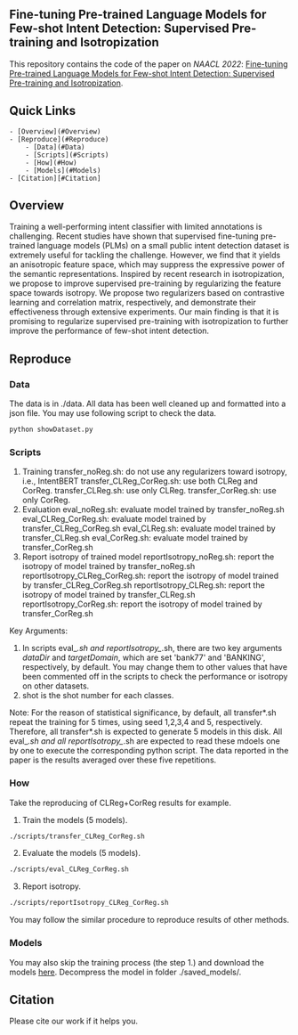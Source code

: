 ## Fine-tuning Pre-trained Language Models for Few-shot Intent Detection: Supervised Pre-training and Isotropization

This repository contains the code of the paper on *NAACL 2022*: [Fine-tuning Pre-trained Language Models for Few-shot Intent Detection: Supervised Pre-training and Isotropization](http://www.google.com).

## Quick Links

    - [Overview](#Overview)
    - [Reproduce](#Reproduce)
        - [Data](#Data)
        - [Scripts](#Scripts)
        - [How](#How)
        - [Models](#Models)
    - [Citation][#Citation]

## Overview

Training a well-performing intent classifier with limited annotations is challenging. Recent studies have shown that supervised fine-tuning pre-trained language models (PLMs) on a small public intent detection dataset is extremely useful for tackling the challenge. However, we find that it yields an anisotropic feature space, which may suppress the expressive power of the semantic representations. Inspired by recent research in isotropization, we propose to improve supervised pre-training by regularizing the feature space towards isotropy. We propose two regularizers based on contrastive learning and correlation matrix, respectively, and demonstrate their effectiveness through extensive experiments. Our main finding is that it is promising to regularize supervised pre-training with isotropization to further improve the performance of few-shot intent detection. 

## Reproduce
### Data
The data is in ./data. All data has been well cleaned up and formatted into a json file. You may use following script to check the data.

```bash
python showDataset.py
```

### Scripts
1. Training
    transfer_noReg.sh: do not use any regularizers toward isotropy, i.e., IntentBERT
    transfer_CLReg_CorReg.sh: use both CLReg and CorReg. 
    transfer_CLReg.sh: use only CLReg. 
    transfer_CorReg.sh: use only CorReg. 
2. Evaluation
    eval_noReg.sh: evaluate model trained by transfer_noReg.sh
    eval_CLReg_CorReg.sh: evaluate model trained by transfer_CLReg_CorReg.sh
    eval_CLReg.sh: evaluate model trained by transfer_CLReg.sh
    eval_CorReg.sh: evaluate model trained by transfer_CorReg.sh
3. Report isotropy of trained model
    reportIsotropy_noReg.sh: report the isotropy of model trained by transfer_noReg.sh
    reportIsotropy_CLReg_CorReg.sh: report the isotropy of model trained by  transfer_CLReg_CorReg.sh
    reportIsotropy_CLReg.sh: report the isotropy of model trained by transfer_CLReg.sh
    reportIsotropy_CorReg.sh: report the isotropy of model trained by transfer_CorReg.sh

Key Arguments:
1. In scripts eval_*.sh and reportIsotropy_*.sh, there are two key arguments *dataDir* and *targetDomain*, which are set 'bank77' and 'BANKING', respectively, by default. You may change them to other values that have been commented off in the scripts to check the performance or isotropy on other datasets.
2. shot is the shot number for each classes.

Note: For the reason of statistical significance, by default, all transfer*.sh repeat the training for 5 times, using seed 1,2,3,4 and 5, respectively. Therefore, all transfer*.sh is expected to generate 5 models in this disk. All eval_*.sh and all reportIsotropy_*.sh are expected to read these mdoels one by one to execute the corresponding python script. The data reported in the paper is the results averaged over these five repetitions.


### How
Take the reproducing of CLReg+CorReg results for example.
1. Train the models (5 models).
```bash
./scripts/transfer_CLReg_CorReg.sh
```
2. Evaluate the models (5 models).
```bash
./scripts/eval_CLReg_CorReg.sh
```
3. Report isotropy.
```bash
./scripts/reportIsotropy_CLReg_CorReg.sh
```
You may follow the similar procedure to reproduce results of other methods.


### Models
You may also skip the training process (the step 1.) and download the models [here](www.google.com). Decompress the model in folder ./saved_models/.

## Citation
Please cite our work if it helps you.

